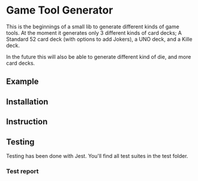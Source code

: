 # Game Tool Generator

This is the beginnings of a small lib to generate different kinds of game tools. At the moment it generates only 3 different kinds of card decks; A Standard 52 card deck (with options to add Jokers), a UNO deck, and a Kille deck.

In the future this will also be able to generate different kind of die, and more card decks.

## Example

## Installation

## Instruction

## Testing

Testing has been done with Jest. You'll find all test suites in the test folder.

### Test report